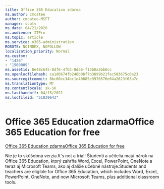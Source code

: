 ```yaml
---
title: Office 365 Education zdarma
ms.author: cmcatee
author: cmcatee-MSFT
manager: scotv
ms.date: 04/21/2020
ms.audience: ITPro
ms.topic: article
ms.service: o365-administration
ROBOTS: NOINDEX, NOFOLLOW
localization_priority: Normal
ms.custom:
- "1426"
- "1500009"
ms.assetid: 8e48c645-8df6-4fb5-8da6-f13b0a3bb0cc
ms.openlocfilehash: ca1d0674fb246b0bf7b3899b21fac503675c0a23
ms.sourcegitcommit: 8bc60ec34bc1e40685e3976576e04a2623f63a7c
ms.translationtype: MT
ms.contentlocale: sk-SK
ms.lasthandoff: 04/15/2021
ms.locfileid: "51829643"
---
```

# <a name="office-365-education-for-free"></a><span data-ttu-id="91a78-102">Office 365 Education zdarma</span><span class="sxs-lookup"><span data-stu-id="91a78-102">Office 365 Education for free</span></span>

[<span data-ttu-id="91a78-103">Office 365 Education zdarma</span><span class="sxs-lookup"><span data-stu-id="91a78-103">Office 365 Education for free</span></span>](https://products.office.com/student/office-in-education?ms.officeurl=students)
  
<span data-ttu-id="91a78-104">Nie je to skúšobná verzia.</span><span class="sxs-lookup"><span data-stu-id="91a78-104">It's not a trial!</span></span> <span data-ttu-id="91a78-105">Študenti a učitelia majú nárok na Office 365 Education, ktorý zahŕňa Word, Excel, PowerPoint, OneNote a teraz aj Microsoft Teams, ako aj ďalšie učebné nástroje.</span><span class="sxs-lookup"><span data-stu-id="91a78-105">Students and teachers are eligible for Office 365 Education, which includes Word, Excel, PowerPoint, OneNote, and now Microsoft Teams, plus additional classroom tools.</span></span>